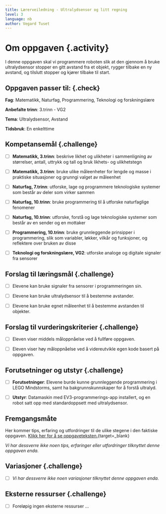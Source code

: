```yaml
---
title: Lærerveiledning - Ultralydsensor og litt regning
level: 3
language: nb
author: Vegard Tuset
---
```


# Om oppgaven {.activity}

I denne oppgaven skal vi programmere roboten slik at den gjennom å bruke
ultralydsensor stopper en gitt avstand fra et objekt, rygger tilbake en ny
avstand, og tilslutt stopper og kjører tilbake til start.

## Oppgaven passer til: {.check}

 __Fag__: Matematikk, Naturfag, Programmering, Teknologi og forskningslære

__Anbefalte trinn__: 3.trinn - VG2

__Tema__: Ultralydsensor, Avstand

__Tidsbruk__: En enkelttime

## Kompetansemål {.challenge}

- [ ] __Matematikk, 3.trinn__: beskrive likhet og ulikheter i sammenligning av
      størrelser, antall, uttrykk og tall og bruk likhets- og ulikhetstegn

- [ ] __Matematikk, 3.trinn__: bruke ulike måleenheter for lengde og masse i
      praktiske situasjoner og grunngi valget av måleenhet

- [ ] __Naturfag, 7.trinn__: utforske, lage og programmere teknologiske
      systemer som består av deler som virker sammen

- [ ] __Naturfag, 10.trinn__: bruke programmering til å utforske naturfaglige
      fenomener

- [ ] __Naturfag, 10.trinn__: utforske, forstå og lage teknologiske systemer
      som består av en sender og en mottaker

- [ ] __Programmering, 10.trinn__: bruke grunnleggende prinsipper i
      programmering, slik som variabler, løkker, vilkår og funksjoner, og
      reflektere over bruken av disse

- [ ] __Teknologi og forskningslære, VG2__: utforske analoge og digitale
      signaler fra sensorer

## Forslag til læringsmål {.challenge}

- [ ] Elevene kan bruke signaler fra sensorer i programmeringen sin.

- [ ] Elevene kan bruke ultralydsensor til å bestemme avstander.

- [ ] Elevene kan bruke egnet måleenhet til å bestemme avstanden til objekter.


## Forslag til vurderingskriterier {.challenge}

- [ ] Eleven viser middels måloppnåelse ved å fullføre oppgaven.

- [ ] Eleven viser høy måloppnåelse ved å videreutvikle egen kode basert på
      oppgaven.

## Forutsetninger og utstyr {.challenge}

- [ ] __Forutsetninger__: Elevene burde kunne grunnleggende programmering i LEGO
      Mindstorms, samt ha bakgrunnskunnskaper for å forstå ultralyd.

- [ ] __Utstyr__: Datamaskin med EV3-programmerings-app installert, og en robot
      satt opp med standardoppsett med ultralydsensor.

## Fremgangsmåte

Her kommer tips, erfaring og utfordringer til de ulike stegene i den faktiske
oppgaven.
[Klikk her for å se oppgaveteksten.](../lyd_2regning/2regning_nb.html){target=_blank}

_Vi har dessverre ikke noen tips, erfaringer eller utfordringer tilknyttet denne
oppgaven enda._

## Variasjoner {.challenge}

- [ ]  _Vi har dessverre ikke noen variasjoner tilknyttet denne oppgaven enda._

## Eksterne ressurser {.challenge}

- [ ] Foreløpig ingen eksterne ressurser ...
